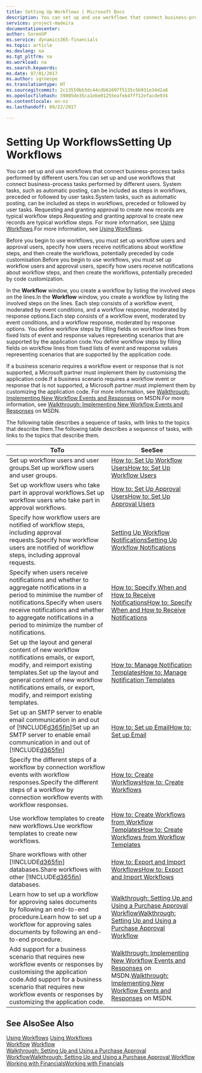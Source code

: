 ```yaml
---
title: Setting Up Workflows | Microsoft Docs
description: You can set up and use workflows that connect business-process tasks performed by different users. System tasks, such as automatic posting, can be included as steps in workflows, preceded or followed by user tasks. Requesting and granting approval to create new records are typical workflow steps.
services: project-madeira
documentationcenter: 
author: SorenGP
ms.service: dynamics365-financials
ms.topic: article
ms.devlang: na
ms.tgt_pltfrm: na
ms.workload: na
ms.search.keywords: 
ms.date: 07/01/2017
ms.author: sgroespe
ms.translationtype: HT
ms.sourcegitcommit: 2c13559bb3dc44cdb61697f5135c5b931e34d2a8
ms.openlocfilehash: 59805de35ca1ebe01255eafeb4fff12efacde934
ms.contentlocale: en-nz
ms.lasthandoff: 09/22/2017

---
```

# <a name="setting-up-workflows"></a><span data-ttu-id="a3d7c-105">Setting Up Workflows</span><span class="sxs-lookup"><span data-stu-id="a3d7c-105">Setting Up Workflows</span></span>
<span data-ttu-id="a3d7c-106">You can set up and use workflows that connect business-process tasks performed by different users.</span><span class="sxs-lookup"><span data-stu-id="a3d7c-106">You can set up and use workflows that connect business-process tasks performed by different users.</span></span> <span data-ttu-id="a3d7c-107">System tasks, such as automatic posting, can be included as steps in workflows, preceded or followed by user tasks.</span><span class="sxs-lookup"><span data-stu-id="a3d7c-107">System tasks, such as automatic posting, can be included as steps in workflows, preceded or followed by user tasks.</span></span> <span data-ttu-id="a3d7c-108">Requesting and granting approval to create new records are typical workflow steps.</span><span class="sxs-lookup"><span data-stu-id="a3d7c-108">Requesting and granting approval to create new records are typical workflow steps.</span></span> <span data-ttu-id="a3d7c-109">For more information, see [Using Workflows](across-use-workflows.md).</span><span class="sxs-lookup"><span data-stu-id="a3d7c-109">For more information, see [Using Workflows](across-use-workflows.md).</span></span>  

 <span data-ttu-id="a3d7c-110">Before you begin to use workflows, you must set up workflow users and approval users, specify how users receive notifications about workflow steps, and then create the workflows, potentially preceded by code customisation.</span><span class="sxs-lookup"><span data-stu-id="a3d7c-110">Before you begin to use workflows, you must set up workflow users and approval users, specify how users receive notifications about workflow steps, and then create the workflows, potentially preceded by code customization.</span></span>  

 <span data-ttu-id="a3d7c-111">In the **Workflow** window, you create a workflow by listing the involved steps on the lines.</span><span class="sxs-lookup"><span data-stu-id="a3d7c-111">In the **Workflow** window, you create a workflow by listing the involved steps on the lines.</span></span> <span data-ttu-id="a3d7c-112">Each step consists of a workflow event, moderated by event conditions, and a workflow response, moderated by response options.</span><span class="sxs-lookup"><span data-stu-id="a3d7c-112">Each step consists of a workflow event, moderated by event conditions, and a workflow response, moderated by response options.</span></span> <span data-ttu-id="a3d7c-113">You define workflow steps by filling fields on workflow lines from fixed lists of event and response values representing scenarios that are supported by the application code.</span><span class="sxs-lookup"><span data-stu-id="a3d7c-113">You define workflow steps by filling fields on workflow lines from fixed lists of event and response values representing scenarios that are supported by the application code.</span></span>  

 <span data-ttu-id="a3d7c-114">If a business scenario requires a workflow event or response that is not supported, a Microsoft partner must implement them by customising the application code.</span><span class="sxs-lookup"><span data-stu-id="a3d7c-114">If a business scenario requires a workflow event or response that is not supported, a Microsoft partner must implement them by customizing the application code.</span></span> <span data-ttu-id="a3d7c-115">For more information, see [Walkthrough: Implementing New Workflow Events and Responses](https://msdn.microsoft.com/en-us/library/mt574349.aspx) on MSDN.</span><span class="sxs-lookup"><span data-stu-id="a3d7c-115">For more information, see [Walkthrough: Implementing New Workflow Events and Responses](https://msdn.microsoft.com/en-us/library/mt574349.aspx) on MSDN.</span></span>

 <span data-ttu-id="a3d7c-116">The following table describes a sequence of tasks, with links to the topics that describe them.</span><span class="sxs-lookup"><span data-stu-id="a3d7c-116">The following table describes a sequence of tasks, with links to the topics that describe them.</span></span>  

|<span data-ttu-id="a3d7c-117">**To**</span><span class="sxs-lookup"><span data-stu-id="a3d7c-117">**To**</span></span>|<span data-ttu-id="a3d7c-118">**See**</span><span class="sxs-lookup"><span data-stu-id="a3d7c-118">**See**</span></span>|  
|------------|-------------|  
|<span data-ttu-id="a3d7c-119">Set up workflow users and user groups.</span><span class="sxs-lookup"><span data-stu-id="a3d7c-119">Set up workflow users and user groups.</span></span>|[<span data-ttu-id="a3d7c-120">How to: Set Up Workflow Users</span><span class="sxs-lookup"><span data-stu-id="a3d7c-120">How to: Set Up Workflow Users</span></span>](across-how-to-set-up-workflow-users.md)|  
|<span data-ttu-id="a3d7c-121">Set up workflow users who take part in approval workflows.</span><span class="sxs-lookup"><span data-stu-id="a3d7c-121">Set up workflow users who take part in approval workflows.</span></span>|[<span data-ttu-id="a3d7c-122">How to: Set Up Approval Users</span><span class="sxs-lookup"><span data-stu-id="a3d7c-122">How to: Set Up Approval Users</span></span>](across-how-to-set-up-approval-users.md)|  
|<span data-ttu-id="a3d7c-123">Specify how workflow users are notified of workflow steps, including approval requests.</span><span class="sxs-lookup"><span data-stu-id="a3d7c-123">Specify how workflow users are notified of workflow steps, including approval requests.</span></span>|[<span data-ttu-id="a3d7c-124">Setting Up Workflow Notifications</span><span class="sxs-lookup"><span data-stu-id="a3d7c-124">Setting Up Workflow Notifications</span></span>](across-setting-up-workflow-notifications.md)|  
|<span data-ttu-id="a3d7c-125">Specify when users receive notifications and whether to aggregate notifications in a period to minimise the number of notifications.</span><span class="sxs-lookup"><span data-stu-id="a3d7c-125">Specify when users receive notifications and whether to aggregate notifications in a period to minimize the number of notifications.</span></span>|[<span data-ttu-id="a3d7c-126">How to: Specify When and How to Receive Notifications</span><span class="sxs-lookup"><span data-stu-id="a3d7c-126">How to: Specify When and How to Receive Notifications</span></span>](across-how-to-specify-when-and-how-to-receive-notifications.md)|  
|<span data-ttu-id="a3d7c-127">Set up the layout and general content of new workflow notifications emails, or export, modify, and reimport existing templates.</span><span class="sxs-lookup"><span data-stu-id="a3d7c-127">Set up the layout and general content of new workflow notifications emails, or export, modify, and reimport existing templates.</span></span>|[<span data-ttu-id="a3d7c-128">How to: Manage Notification Templates</span><span class="sxs-lookup"><span data-stu-id="a3d7c-128">How to: Manage Notification Templates</span></span>](across-how-to-manage-notification-templates.md)|  
|<span data-ttu-id="a3d7c-129">Set up an SMTP server to enable email communication in and out of [!INCLUDE[d365fin](includes/d365fin_md.md)]</span><span class="sxs-lookup"><span data-stu-id="a3d7c-129">Set up an SMTP server to enable email communication in and out of [!INCLUDE[d365fin](includes/d365fin_md.md)]</span></span>|[<span data-ttu-id="a3d7c-130">How to: Set up Email</span><span class="sxs-lookup"><span data-stu-id="a3d7c-130">How to: Set up Email</span></span>](madeira-how-setup-email.md)|
|<span data-ttu-id="a3d7c-131">Specify the different steps of a workflow by connection workflow events with workflow responses.</span><span class="sxs-lookup"><span data-stu-id="a3d7c-131">Specify the different steps of a workflow by connection workflow events with workflow responses.</span></span>|[<span data-ttu-id="a3d7c-132">How to: Create Workflows</span><span class="sxs-lookup"><span data-stu-id="a3d7c-132">How to: Create Workflows</span></span>](across-how-to-create-workflows.md)|  
|<span data-ttu-id="a3d7c-133">Use workflow templates to create new workflows.</span><span class="sxs-lookup"><span data-stu-id="a3d7c-133">Use workflow templates to create new workflows.</span></span>|[<span data-ttu-id="a3d7c-134">How to: Create Workflows from Workflow Templates</span><span class="sxs-lookup"><span data-stu-id="a3d7c-134">How to: Create Workflows from Workflow Templates</span></span>](across-how-to-create-workflows-from-workflow-templates.md)|  
|<span data-ttu-id="a3d7c-135">Share workflows with other [!INCLUDE[d365fin](includes/d365fin_md.md)] databases.</span><span class="sxs-lookup"><span data-stu-id="a3d7c-135">Share workflows with other [!INCLUDE[d365fin](includes/d365fin_md.md)] databases.</span></span>|[<span data-ttu-id="a3d7c-136">How to: Export and Import Workflows</span><span class="sxs-lookup"><span data-stu-id="a3d7c-136">How to: Export and Import Workflows</span></span>](across-how-to-export-and-import-workflows.md)|  
|<span data-ttu-id="a3d7c-137">Learn how to set up a workflow for approving sales documents by following an end-to-end procedure.</span><span class="sxs-lookup"><span data-stu-id="a3d7c-137">Learn how to set up a workflow for approving sales documents by following an end-to-end procedure.</span></span>|[<span data-ttu-id="a3d7c-138">Walkthrough: Setting Up and Using a Purchase Approval Workflow</span><span class="sxs-lookup"><span data-stu-id="a3d7c-138">Walkthrough: Setting Up and Using a Purchase Approval Workflow</span></span>](walkthrough-setting-up-and-using-a-purchase-approval-workflow.md)|  
|<span data-ttu-id="a3d7c-139">Add support for a business scenario that requires new workflow events or responses by customising the application code.</span><span class="sxs-lookup"><span data-stu-id="a3d7c-139">Add support for a business scenario that requires new workflow events or responses by customizing the application code.</span></span>|<span data-ttu-id="a3d7c-140">[Walkthrough: Implementing New Workflow Events and Responses](https://msdn.microsoft.com/en-us/library/mt574349.aspx) on MSDN.</span><span class="sxs-lookup"><span data-stu-id="a3d7c-140">[Walkthrough: Implementing New Workflow Events and Responses](https://msdn.microsoft.com/en-us/library/mt574349.aspx) on MSDN.</span></span>|  

## <a name="see-also"></a><span data-ttu-id="a3d7c-141">See Also</span><span class="sxs-lookup"><span data-stu-id="a3d7c-141">See Also</span></span>  
 <span data-ttu-id="a3d7c-142">[Using Workflows](across-use-workflows.md) </span><span class="sxs-lookup"><span data-stu-id="a3d7c-142">[Using Workflows](across-use-workflows.md) </span></span>  
 <span data-ttu-id="a3d7c-143">[Workflow](across-workflow.md) </span><span class="sxs-lookup"><span data-stu-id="a3d7c-143">[Workflow](across-workflow.md) </span></span>  
 [<span data-ttu-id="a3d7c-144">Walkthrough: Setting Up and Using a Purchase Approval Workflow</span><span class="sxs-lookup"><span data-stu-id="a3d7c-144">Walkthrough: Setting Up and Using a Purchase Approval Workflow</span></span>](walkthrough-setting-up-and-using-a-purchase-approval-workflow.md)  
 [<span data-ttu-id="a3d7c-145">Working with Financials</span><span class="sxs-lookup"><span data-stu-id="a3d7c-145">Working with Financials</span></span>](ui-work-product.md)

